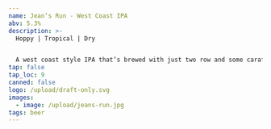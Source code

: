 ```yaml
---
name: Jean’s Run - West Coast IPA
abv: 5.3%
description: >-
  Hoppy | Tropical | Dry


  A west coast style IPA that’s brewed with just two row and some carafoam then dry hopped with a lot of Mosaic and Citra. It’s tropical, dank and crushable.
tap: false
tap_loc: 9
canned: false
logo: /upload/draft-only.svg
images:
  - image: /upload/jeans-run.jpg
tags: beer
---
```

